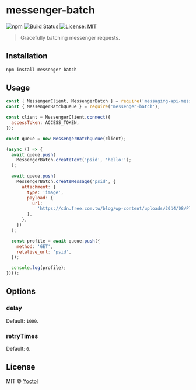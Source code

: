 # messenger-batch

[![npm](https://img.shields.io/npm/v/messenger-batch.svg?style=flat-square)](https://www.npmjs.com/package/messenger-batch)
[![Build Status](https://travis-ci.org/Yoctol/messenger-batch.svg?branch=master)](https://travis-ci.org/Yoctol/messenger-batch)
[![License: MIT](https://img.shields.io/badge/License-MIT-blue.svg)](https://opensource.org/licenses/MIT)

> Gracefully batching messenger requests.

## Installation

```sh
npm install messenger-batch
```

## Usage

```js
const { MessengerClient, MessengerBatch } = require('messaging-api-messenger');
const { MessengerBatchQueue } = require('messenger-batch');

const client = MessengerClient.connect({
  accessToken: ACCESS_TOKEN,
});

const queue = new MessengerBatchQueue(client);

(async () => {
  await queue.push(
    MessengerBatch.createText('psid', 'hello!');
  );

  await queue.push(
    MessengerBatch.createMessage('psid', {
      attachment: {
        type: 'image',
        payload: {
          url:
            'https://cdn.free.com.tw/blog/wp-content/uploads/2014/08/Placekitten480-g.jpg',
        },
      },
    })
  );

  const profile = await queue.push({
    method: 'GET',
    relative_url: 'psid',
  });

  console.log(profile);
})();
```

## Options

### delay

Default: `1000`.

### retryTimes

Default: `0`.

## License

MIT © [Yoctol](https://github.com/Yoctol/messenger-batch)

